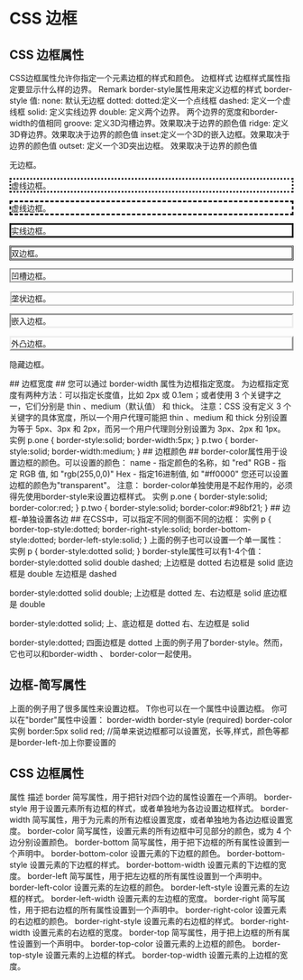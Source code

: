 # CSS 边框 #

## CSS 边框属性 ##
CSS边框属性允许你指定一个元素边框的样式和颜色。
边框样式
边框样式属性指定要显示什么样的边界。
Remark border-style属性用来定义边框的样式
border-style 值:
none: 默认无边框
dotted: dotted:定义一个点线框
dashed: 定义一个虚线框
solid: 定义实线边界
double: 定义两个边界。 两个边界的宽度和border-width的值相同
groove: 定义3D沟槽边界。效果取决于边界的颜色值
ridge: 定义3D脊边界。效果取决于边界的颜色值
inset:定义一个3D的嵌入边框。效果取决于边界的颜色值
outset: 定义一个3D突出边框。 效果取决于边界的颜色值

  <!DOCTYPE html>
  <html>
  <head>
  <meta charset="utf-8">
  <title>菜鸟教程(runoob.com)</title>
  <style>
  p.none {
  border-style: none;
  }
  p.dotted {
  border-style: dotted;
  }
  p.dashed {
  border-style: dashed;
  }
  p.solid {
  border-style: solid;
  }
  p.double {
  border-style: double;
  }
  p.groove {
  border-style: groove;
  }
  p.ridge {
  border-style: ridge;
  }
  p.inset {
  border-style: inset;
  }
  p.outset {
  border-style: outset;
  }
  p.hidden {
  border-style: hidden;
  }
  </style>
  </head>
  
  <body>
  <p class="none">无边框。</p>
  <p class="dotted">虚线边框。</p>
  <p class="dashed">虚线边框。</p>
  <p class="solid">实线边框。</p>
  <p class="double">双边框。</p>
  <p class="groove"> 凹槽边框。</p>
  <p class="ridge">垄状边框。</p>
  <p class="inset">嵌入边框。</p>
  <p class="outset">外凸边框。</p>
  <p class="hidden">隐藏边框。</p>
  </body>
  </html>
## 边框宽度 ##
您可以通过 border-width 属性为边框指定宽度。
为边框指定宽度有两种方法：可以指定长度值，比如 2px 或 0.1em；或者使用 3 个关键字之一，它们分别是 thin 、medium（默认值） 和 thick。
注意：CSS 没有定义 3 个关键字的具体宽度，所以一个用户代理可能把 thin 、medium 和 thick 分别设置为等于 5px、3px 和 2px，而另一个用户代理则分别设置为 3px、2px 和 1px。
实例
p.one
{
border-style:solid;
border-width:5px;
}
p.two
{
border-style:solid;
border-width:medium;
}
## 边框颜色 ##
border-color属性用于设置边框的颜色。可以设置的颜色：
name - 指定颜色的名称，如 "red"
RGB - 指定 RGB 值, 如 "rgb(255,0,0)"
Hex - 指定16进制值, 如 "#ff0000"
您还可以设置边框的颜色为"transparent"。
注意： border-color单独使用是不起作用的，必须得先使用border-style来设置边框样式。
实例
p.one
{
border-style:solid;
border-color:red;
}
p.two
{
border-style:solid;
border-color:#98bf21;
}
## 边框-单独设置各边 ##
在CSS中，可以指定不同的侧面不同的边框：
实例
p
{
border-top-style:dotted;
border-right-style:solid;
border-bottom-style:dotted;
border-left-style:solid;
}
上面的例子也可以设置一个单一属性：
实例
p
{
border-style:dotted solid;
}
border-style属性可以有1-4个值：
border-style:dotted solid double dashed;
上边框是 dotted
右边框是 solid
底边框是 double
左边框是 dashed

border-style:dotted solid double;
上边框是 dotted
左、右边框是 solid
底边框是 double

border-style:dotted solid;
上、底边框是 dotted
右、左边框是 solid

border-style:dotted;
四面边框是 dotted
上面的例子用了border-style。然而，它也可以和border-width 、 border-color一起使用。
## 边框-简写属性 ##
上面的例子用了很多属性来设置边框。
T你也可以在一个属性中设置边框。
你可以在"border"属性中设置：
border-width
border-style (required)
border-color
实例
border:5px solid red;
//简单来说边框都可以设置宽，长等,样式，颜色等都是border-left-加上你要设置的
## CSS 边框属性 ##
属性	描述
border	简写属性，用于把针对四个边的属性设置在一个声明。
border-style	用于设置元素所有边框的样式，或者单独地为各边设置边框样式。
border-width	简写属性，用于为元素的所有边框设置宽度，或者单独地为各边边框设置宽度。
border-color	简写属性，设置元素的所有边框中可见部分的颜色，或为 4 个边分别设置颜色。
border-bottom	简写属性，用于把下边框的所有属性设置到一个声明中。
border-bottom-color	设置元素的下边框的颜色。
border-bottom-style	设置元素的下边框的样式。
border-bottom-width	设置元素的下边框的宽度。
border-left	简写属性，用于把左边框的所有属性设置到一个声明中。
border-left-color	设置元素的左边框的颜色。
border-left-style	设置元素的左边框的样式。
border-left-width	设置元素的左边框的宽度。
border-right	简写属性，用于把右边框的所有属性设置到一个声明中。
border-right-color	设置元素的右边框的颜色。
border-right-style	设置元素的右边框的样式。
border-right-width	设置元素的右边框的宽度。
border-top	简写属性，用于把上边框的所有属性设置到一个声明中。
border-top-color	设置元素的上边框的颜色。
border-top-style	设置元素的上边框的样式。
border-top-width	设置元素的上边框的宽度。